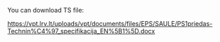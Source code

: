 You can download TS file:

https://vpt.lrv.lt/uploads/vpt/documents/files/EPS/SAULE/PS1priedas-Technin%C4%97_specifikacija_EN%5B1%5D.docx
